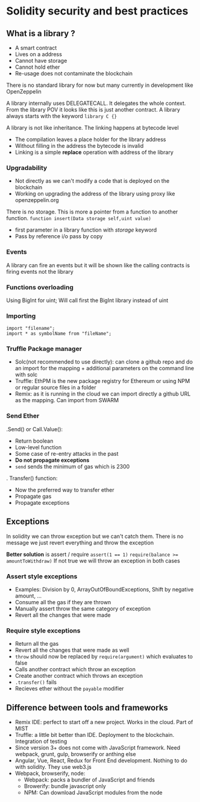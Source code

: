 # Solidity security and best practices

## What is a library ?
* A smart contract
* Lives on a address
* Cannot have storage
* Cannot hold ether
* Re-usage does not contaminate the blockchain

There is no standard library for now but many currently in development like OpenZeppelin

A library internally uses DELEGATECALL. It delegates the whole context. From the library POV it looks like this is just another contract.
A library always starts with the keyword ```library C {}```

A library is not like inheritance. The linking happens at bytecode level
* The compilation leaves a place holder for the library address
* Without filling in the address the bytecode is invalid
* Linking is a simple **replace** operation with address of the library

### Upgradability
* Not directly as we can't modify a code that is deployed on the blockchain
* Working on upgrading the address of the library using proxy like openzeppelin.org

There is no storage. This is more a pointer from a function to another function.
```function insert(Data storage self,uint value)```
* first parameter in a library function with *storage* keyword
* Pass by reference i/o pass by copy

### Events
A library can fire an events but it will be shown like the calling contracts is firing events not the library

### Functions overloading
Using BigInt for uint;
Will call first the BigInt library instead of uint

### Importing
```
import "filename";
import * as symbolName from "fileName";
```

### Truffle Package manager

* Solc(not recommended to use directly): can clone a github repo and do an import for the mapping + additional parameters on the command line with solc
* Truffle: EthPM is the new package registry for Ethereum or using NPM or regular source files in a folder
* Remix: as it is running in the cloud we can import directly a github URL as the mapping. Can import from SWARM

### Send Ether

.Send() or Call.Value():
* Return boolean
* Low-level function
* Some case of re-entry attacks in the past
* **Do not propagate exceptions**
* ```send``` sends the minimum of gas which is 2300

. Transfer() function:
* Now the preferred way to transfer ether
* Propagate gas
* Propagate exceptions

## Exceptions
In solidity we can throw exception but we can't catch them.
There is no message we just revert everything and throw the exception

**Better solution** is assert / require
```assert(1 == 1)```
```require(balance >= amountToWithdraw)```
If not true we will throw an exception in both cases

### Assert style exceptions
- Examples: Division by 0, ArrayOutOfBoundExceptions, Shift by negative amount, ...
- Consume all the gas if they are thrown
- Manually assert throw the same category of exception
- Revert all the changes that were made

### Require style exceptions
- Return all the gas
- Revert all the changes that were made as well
- ```throw``` should now be replaced by ```require(argument)``` which evaluates to false
- Calls another contract which throw an exception
- Create another contract which throws an exception
- ```.transfer()``` fails
- Recieves ether without the ```payable``` modifier

## Difference between tools and frameworks
* Remix IDE: perfect to start off a new project. Works in the cloud. Part of MIST
* Truffle: a little bit better than IDE. Deployment to the blockchain. Integration of testing
* Since version 3+ does not come with JavaScript framework. Need webpack, grunt, gulp, browserify or anthing else
* Angular, Vue, React, Redux for Front End development. Nothing to do with solidity. They use web3.js
* Webpack, browserify, node: 
  - Webpack: packs a bundler of JavaScript and friends
  - Browerify: bundle javascript only
  - NPM: Can download JavaScript modules from the node
  

